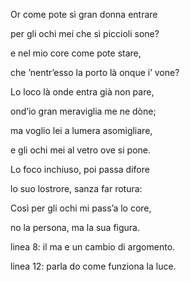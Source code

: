 
Or come pote sì gran donna entrare

per gli ochi mei che sì piccioli sone?

e nel mio core come pote stare,

che ’nentr’esso la porto là onque i’ vone?



Lo loco là onde entra già non pare,

ond’io gran meraviglia me ne dòne;

ma voglio lei a lumera asomigliare,

e gli ochi mei al vetro ove si pone.



Lo foco inchiuso, poi passa difore

lo suo lostrore, sanza far rotura:

Così per gli ochi mi pass’a lo core,

no la persona, ma la sua figura.


linea 8: il ma e un cambio di argomento.

linea 12: parla do come funziona la luce.